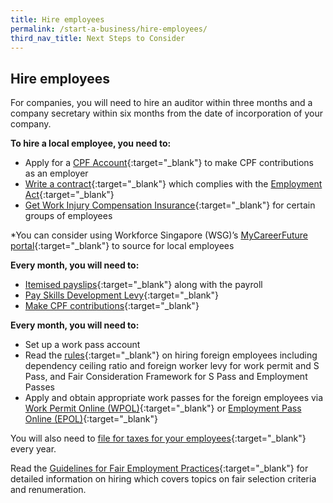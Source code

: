 ```yaml
---
title: Hire employees
permalink: /start-a-business/hire-employees/
third_nav_title: Next Steps to Consider
---
```


## Hire employees

For companies, you will need to hire an auditor within three months and a company secretary within six months from the date of incorporation of your company.

**To hire a local employee, you need to:**

- Apply for a [CPF Account](https://www.cpf.gov.sg/Employers/EmployerGuides/employer-guides/setting-up-a-company/registering-as-an-employer-and-knowing-your-responsibilities){:target="_blank"}  to make CPF contributions as an employer
- [Write a contract](https://www.mom.gov.sg/employment-practices/contract-of-service#key-employment-terms){:target="_blank"} which complies with the [Employment Act](https://www.mom.gov.sg/employment-practices/employment-act){:target="_blank"}
- [Get Work Injury Compensation Insurance](https://www.mom.gov.sg/workplace-safety-and-health/work-injury-compensation/work-injury-compensation-insurance){:target="_blank"} for certain groups of employees

*You can consider using Workforce Singapore (WSG)’s [MyCareerFuture portal](https://employer.mycareersfuture.sg/){:target="_blank"} to source for local employees

**Every month, you will need to:**

- [Itemised payslips](https://www.mom.gov.sg/employment-practices/salary/itemised-payslips){:target="_blank"} along with the payroll
- [Pay Skills Development Levy](https://www.cpf.gov.sg/Employers/EmployerGuides/employer-guides/hiring-employees/skills-development-levy-(sdl)){:target="_blank"}
- [Make CPF contributions](https://www.cpf.gov.sg/Employers/EmployerGuides/employer-guides/hiring-employees/cpf-contributions-for-your-employees){:target="_blank"}

**Every month, you will need to:**

- Set up a work pass account
- Read the [rules](https://www.mom.gov.sg/passes-and-permits){:target="_blank"} on hiring foreign employees including dependency ceiling ratio and foreign worker levy for work permit and S Pass, and Fair Consideration Framework for S Pass and Employment Passes
- Apply and obtain appropriate work passes for the foreign employees via [Work Permit Online (WPOL)](https://www.mom.gov.sg/eservices/services/wp-online-for-businesses-and-employment-agencies){:target="_blank"} or [Employment Pass Online (EPOL)](https://www.mom.gov.sg/eservices/services/ep-online){:target="_blank"}

You will also need to [file for taxes for your employees](https://www.iras.gov.sg/IRASHome/Businesses/Employers/){:target="_blank"} every year.

Read the [Guidelines for Fair Employment Practices](https://www.tal.sg/tafep/Getting-Started/Fair/Tripartite-Guidelines){:target="_blank"} for detailed information on hiring which covers topics on fair selection criteria and renumeration.

